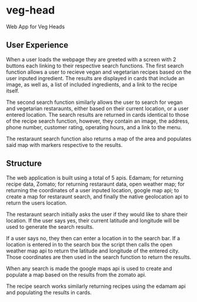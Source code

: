 # veg-head

Web App for Veg Heads

## User Experience

When a user loads the webpage they are greeted with a screen with 2 buttons each linking to their respective search functions.
The first search function allows a user to recieve vegan and vegetarian recipes based on the user inputed ingredient. The results
are displayed in cards that include an image, as well as, a list of included ingredients, and a link to the recipe itself.

The second search function similarly allows the user to search for vegan and vegetarian restaraunts, either based on their
current location, or a user entered location. The search results are returned in cards identical to those of the recipe search
function, however, they contain an image, the address, phone number, customer rating, operating hours, and a link to the menu. 

The restaraunt search function also returns a map of the area and populates said map with markers respective to the results.

## Structure

The web application is built using a total of 5 apis. Edamam; for returning recipe data, Zomato; for returning restaraunt data,
open weather map; for returning the coordinates of a user inputed location, google map api; to create a map for restaraunt search,
and finally the native geolocation api to return the users location.

The restaraunt search initially asks the user if they would like to share their location. If the user says yes, their current
latitude and longitude will be used to generate the search results. 

If a user says no, they then can enter a location in to the search bar. If a location is entered in to the search box the script then
calls the open weather map api to return the latitude and longitude of the entered city. Those coordinates are then used in the search
function to return the results. 

When any search is made the google maps api is used to create and populate a map based on the results from the zomato api.

The recipe search works similarly returning recipes using the edamam api and populating the results in cards.
